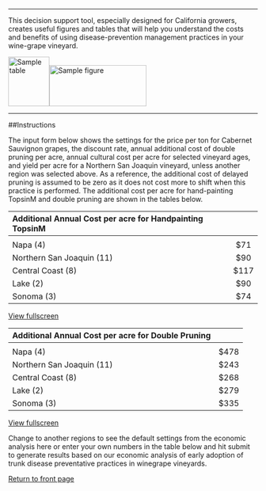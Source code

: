 <hr class="mission-rule" />
<p class="mission-statement">This decision support tool, especially designed for California growers, creates useful figures and tables that will help you understand the costs and benefits of using disease-prevention management practices in your wine-grape vineyard.  
</p>

<p class="mission-samples"><img src="http://maxnorton.github.io/figure/img/sample-table.png" alt="Sample table" width="83" height="100" /><img src="http://maxnorton.github.io/figure/img/sample-fig-yield.png" alt="Sample figure" width="196" height="83" /></p>
<hr class="mission-rule" />



##Instructions

The input form below shows the settings for the price per ton for Cabernet Sauvignon grapes, the discount rate, annual additional cost of double pruning per acre, annual cultural cost per acre for selected vineyard ages, and yield per acre for a Northern San Joaquin vineyard, unless another region was selected above. As a reference, the additional cost of delayed pruning is assumed to be zero as it does not cost more to shift when this practice is performed. The additional cost per acre for hand-painting TopsinM and double pruning are shown in the tables below.  

| **Additional Annual Cost per acre for Handpainting TopsinM** ||
  :--------------------------------- |   :-:   |
|                                             ||
  Napa (4)                           |   $71   |
  Northern San Joaquin (11)          |   $90   |
  Central Coast (8)                  |   $117  |
  Lake (2)                           |   $90   |
  Sonoma (3)                         |   $74   |

<a href="img/custom-instructions-table01.png" class="swipebox hide-for-phones"><i class="fa fa-search-plus" aria-hidden="true"></i> View fullscreen</a> 

| **Additional Annual Cost per acre for Double Pruning** ||
  :--------------------------------- |   :-:   |
|                                             ||
  Napa (4)                           |   $478  |
  Northern San Joaquin (11)          |   $243  |
  Central Coast (8)                  |   $268  |
  Lake (2)                           |   $279  |
  Sonoma (3)                         |   $335  |

<a href="img/custom-instructions-table02.png" class="swipebox hide-for-phones"><i class="fa fa-search-plus" aria-hidden="true"></i> View fullscreen</a>

Change to another regions to see the default settings from the economic analysis here or enter your own numbers in the table below and hit submit to generate results based on our economic analysis of early adoption of trunk disease preventative practices in winegrape vineyards.  

<a href="index.html">Return to front page</a>  